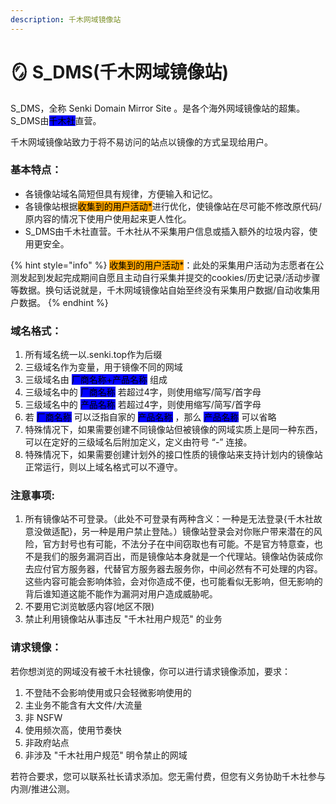 ```yaml
---
description: 千木网域镜像站
---
```


# 🪞 S\_DMS(千木网域镜像站)

S\_DMS，全称 Senki Domain Mirror Site 。是各个海外网域镜像站的超集。S\_DMS由<mark style="background-color:blue;">千木社</mark>直营。

千木网域镜像站致力于将不易访问的站点以镜像的方式呈现给用户。

### 基本特点：

* 各镜像站域名简短但具有规律，方便输入和记忆。
* 各镜像站根据<mark style="background-color:orange;">收集到的用户活动\*</mark>进行优化，使镜像站在尽可能不修改原代码/原内容的情况下使用户使用起来更人性化。
* S\_DMS由千木社直营。千木社从不采集用户信息或插入额外的垃圾内容，使用更安全。

{% hint style="info" %}
<mark style="background-color:orange;">收集到的用户活动\*</mark>：此处的采集用户活动为志愿者在公测发起到发起完成期间自愿且主动自行采集并提交的cookies/历史记录/活动步骤等数据。换句话说就是，千木网域镜像站自始至终没有采集用户数据/自动收集用户数据。
{% endhint %}

### 域名格式：

1. 所有域名统一以.senki.top作为后缀
2. 三级域名作为变量，用于镜像不同的网域
3. 三级域名由 <mark style="background-color:blue;">厂商名称+产品名称</mark> 组成
4. 三级域名中的 <mark style="background-color:blue;">厂商名称</mark> 若超过4字，则使用缩写/简写/首字母
5. 三级域名中的 <mark style="background-color:blue;">产品名称</mark> 若超过4字，则使用缩写/简写/首字母
6. 若 <mark style="background-color:blue;">厂商名称</mark> 可以泛指自家的 <mark style="background-color:blue;">产品名称</mark> ，那么 <mark style="background-color:blue;">产品名称</mark> 可以省略
7. 特殊情况下，如果需要创建不同镜像站但被镜像的网域实质上是同一种东西，可以在定好的三级域名后附加定义，定义由符号 “-” 连接。
8. 特殊情况下，如果需要创建计划外的接口性质的镜像站来支持计划内的镜像站正常运行，则以上域名格式可以不遵守。

### 注意事项:

1. 所有镜像站不可登录。（此处不可登录有两种含义：一种是无法登录{千木社故意没做适配}，另一种是用户禁止登陆。）镜像站登录会对你账户带来潜在的风险，官方封号也有可能，不法分子在中间窃取也有可能。不是官方特意查，也不是我们的服务漏洞百出，而是镜像站本身就是一个代理站。镜像站伪装成你去应付官方服务器，代替官方服务器去服务你，中间必然有不可处理的内容。这些内容可能会影响体验，会对你造成不便，也可能看似无影响，但无影响的背后谁知道这能不能作为漏洞对用户造成威胁呢。
2. 不要用它浏览敏感内容(地区不限)
3. 禁止利用镜像站从事违反 "千木社用户规范" 的业务

### 请求镜像：

若你想浏览的网域没有被千木社镜像，你可以进行请求镜像添加，要求：

1. 不登陆不会影响使用或只会轻微影响使用的
2. 主业务不能含有大文件/大流量
3. 非 NSFW
4. 使用频次高，使用节奏快
5. 非政府站点
6. 非涉及 "千木社用户规范" 明令禁止的网域

若符合要求，您可以联系社长请求添加。您无需付费，但您有义务协助千木社参与内测/推进公测。

